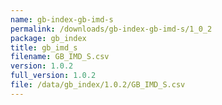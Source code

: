 ```yaml
---
name: gb-index-gb-imd-s
permalink: /downloads/gb-index-gb-imd-s/1_0_2
package: gb_index
title: gb_imd_s
filename: GB_IMD_S.csv
version: 1.0.2
full_version: 1.0.2
file: /data/gb_index/1.0.2/GB_IMD_S.csv
---
```

